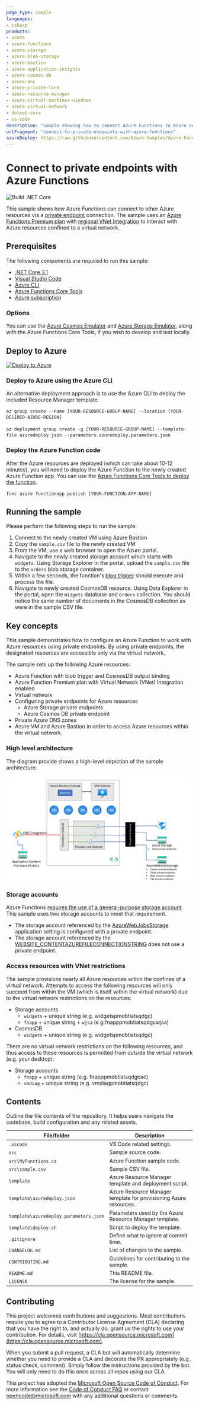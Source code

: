 ```yaml
---
page_type: sample
languages:
- csharp
products:
- azure
- azure-functions
- azure-storage
- azure-blob-storage
- azure-bastion
- azure-application-insights
- azure-cosmos-db
- azure-dns
- azure-private-link
- azure-resource-manager
- azure-virtual-machines-windows
- azure-virtual-network
- dotnet-core
- vs-code
description: "Sample showing how to connect Azure Functions to Azure resources using private endpoints."
urlFragment: "connect-to-private-endpoints-with-azure-functions"
azureDeploy: https://raw.githubusercontent.com/Azure-Samples/Azure-Functions-Private-Endpoints/master/template/azuredeploy.json?token=AAIW4AOWATWNQLL2JZKDBAK63EOOU
---
```


# Connect to private endpoints with Azure Functions

<!-- 
Guidelines on README format: https://review.docs.microsoft.com/help/onboard/admin/samples/concepts/readme-template?branch=master

Guidance on onboarding samples to docs.microsoft.com/samples: https://review.docs.microsoft.com/help/onboard/admin/samples/process/onboarding?branch=master

Taxonomies for products and languages: https://review.docs.microsoft.com/new-hope/information-architecture/metadata/taxonomies?branch=master
-->

![Build .NET Core](https://github.com/Azure-Samples/Azure-Functions-Private-Endpoints/workflows/.NET%20Core/badge.svg)

This sample shows how Azure Functions can connect to other Azure resources via a [private endpoint](https://docs.microsoft.com/azure/private-link/private-endpoint-overview) connection.  The sample uses an [Azure Functions Premium plan](https://docs.microsoft.com/azure/azure-functions/functions-premium-plan) with [regional VNet Integration](https://docs.microsoft.com/azure/azure-functions/functions-networking-options#regional-virtual-network-integration) to interact with Azure resources confined to a virtual network.

## Prerequisites

The following components are required to run this sample:

- [.NET Core 3.1](https://dotnet.microsoft.com/download/dotnet-core/3.1)
- [Visual Studio Code](https://code.visualstudio.com/)
- [Azure CLI](https://docs.microsoft.com/cli/azure/install-azure-cli?view=azure-cli-latest)
- [Azure Functions Core Tools](https://docs.microsoft.com/azure/azure-functions/functions-run-local)
- [Azure subscription](https://azure.microsoft.com/free/)

### Options

You can use the [Azure Cosmos Emulator](https://docs.microsoft.com/azure/cosmos-db/local-emulator) and [Azure Storage Emulator](https://docs.microsoft.com/azure/storage/common/storage-use-emulator), along with the Azure Functions Core Tools, if you wish to develop and test locally.

## Deploy to Azure

[![Deploy to Azure](https://aka.ms/deploytoazurebutton)](https://portal.azure.com/#create/Microsoft.Template/uri/https%3A%2F%2Fraw.githubusercontent.com%2FAzure-Samples%2FAzure-Functions-Private-Endpoints%2Fmaster%2Ftemplate%2Fazuredeploy.json%3Ftoken%3DAAIW4AOWATWNQLL2JZKDBAK63EOOU)

### Deploy to Azure using the Azure CLI

An alternative deployment approach is to use the Azure CLI to deploy the included Resource Manager template.

```azurecli
az group create --name [YOUR-RESOURCE-GROUP-NAME] --location [YOUR-DESIRED-AZURE-REGION]

az deployment group create -g [YOUR-RESOURCE-GROUP-NAME] --template-file azuredeploy.json --parameters azuredeploy.parameters.json
```

### Deploy the Azure Function code

After the Azure resources are deployed (which can take about 10-12 minutes), you will need to deploy the Azure Function to the newly created Azure Function app. You can use the [Azure Functions Core Tools to deploy the function](https://docs.microsoft.com/azure/azure-functions/functions-run-local?tabs=windows%2Ccsharp%2Cbash#publish).

```azurecli
func azure functionapp publish [YOUR-FUNCTION-APP-NAME]
```

## Running the sample

Please perform the following steps to run the sample.

1. Connect to the newly created VM using Azure Bastion
2. Copy the `sample.csv` file to the newly created VM
3. From the VM, use a web browser to open the Azure portal.
4. Navigate to the newly created storage account which starts with `widgets`.  Using Storage Explorer in the portal, upload the `sample.csv` file to the `orders` blob storage container.
5. Within a few seconds, the function's [blog trigger](https://docs.microsoft.com/azure/azure-functions/functions-bindings-storage-blob-trigger?tabs=csharp) should execute and process the file.
6. Navigate to newly created CosmosDB resource.  Using Data Explorer in the portal, open the `Widgets` database and `Orders` collection. You should notice the same number of documents in the CosmosDB collection as were in the sample CSV file.

## Key concepts

This sample demonstrates how to configure an Azure Function to work with Azure resources using private endpoints. By using private endpoints, the designated resources are accessible only via the virtual network.

The sample sets up the following Azure resources:

- Azure Function with blob trigger and CosmosDB output binding
- Azure Function Premium plan with Virtual Network (VNet) Integration enabled
- Virtual network
- Configuring private endpoints for Azure resources
  - Azure Storage private endpoints
  - Azure Cosmos DB private endpoint
- Private Azure DNS zones
- Azure VM and Azure Bastion in order to access Azure resources within the virtual network.

### High level architecture

The diagram provide shows a high-level depiction of the sample architecture.

![High level architecture diagram](./media/private-function-diagram.jpg)

### Storage accounts

Azure Functions [requires the use of a general-purpose storage account](https://docs.microsoft.com/azure/azure-functions/storage-considerations#storage-account-requirements).  This sample uses two storage accounts to meet that requirement.

- The storage account referenced by the [AzureWebJobsStorage](https://docs.microsoft.com/azure/azure-functions/functions-app-settings#azurewebjobsstorage) application setting is configured with a private endpoint.
- The storage account referenced by the [WEBSITE_CONTENTAZUREFILECONNECTIONSTRING](https://docs.microsoft.com/azure/azure-functions/functions-app-settings#website_contentazurefileconnectionstring) does not use a private endpoint.

### Access resources with VNet restrictions

The sample provisions nearly all Azure resources within the confines of a virtual network.  Attempts to access the following resources will only succeed from within the VM (which is itself within the virtual network) due to the virtual network restrictions on the resources:

- Storage accounts
  - `widgets` + unique string (e.g. widgetspmobtiatsqdgc)
  - `fnapp` + unique string + `wjsa` (e.g.fnapppmobtiatsqdgcwjsa)
- CosmosDB
  - `widgets` + unique string (e.g. widgetspmobtiatsqdgc)

There are no virtual network restrictions on the following resources, and thus access to these resources is permitted from outside the virtual network (e.g. your desktop):

- Storage accounts
  - `fnapp` + unique string (e.g. fnapppmobtiatsqdgcac)
  - `vmdiag` + unique string (e.g. vmdiagpmobtiatsqdgc)

## Contents

Outline the file contents of the repository. It helps users navigate the codebase, build configuration and any related assets.

| File/folder       | Description                                |
|-------------------|--------------------------------------------|
| `.vscode`         | VS Code related settings.                  |
| `src`             | Sample source code.                        |
| `src\MyFunctions.cs`             | Azure Function sample code.                        |
| `src\sample.csv`             | Sample CSV file.                        |
| `template`        | Azure Resource Manager template and deployment script. |
| `template\azuredeploy.json` | Azure Resource Manager template for provisioning Azure resources. |
| `template\azuredeploy.parameters.json` | Parameters used by the Azure Resource Manager template. |
| `template\deploy.sh` | Script to deploy the template. |
| `.gitignore`      | Define what to ignore at commit time.      |
| `CHANGELOG.md`    | List of changes to the sample.             |
| `CONTRIBUTING.md` | Guidelines for contributing to the sample. |
| `README.md`       | This README file.                          |
| `LICENSE`         | The license for the sample.                |

## Contributing

This project welcomes contributions and suggestions.  Most contributions require you to agree to a
Contributor License Agreement (CLA) declaring that you have the right to, and actually do, grant us
the rights to use your contribution. For details, visit [https://cla.opensource.microsoft.com](https://cla.opensource.microsoft.com).

When you submit a pull request, a CLA bot will automatically determine whether you need to provide
a CLA and decorate the PR appropriately (e.g., status check, comment). Simply follow the instructions
provided by the bot. You will only need to do this once across all repos using our CLA.

This project has adopted the [Microsoft Open Source Code of Conduct](https://opensource.microsoft.com/codeofconduct/).
For more information see the [Code of Conduct FAQ](https://opensource.microsoft.com/codeofconduct/faq/) or
contact [opencode@microsoft.com](mailto:opencode@microsoft.com) with any additional questions or comments.
